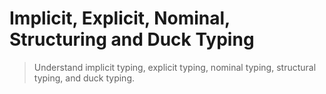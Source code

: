 # Implicit, Explicit, Nominal, Structuring and Duck Typing

> Understand implicit typing, explicit typing, nominal typing, structural typing, and duck typing.

